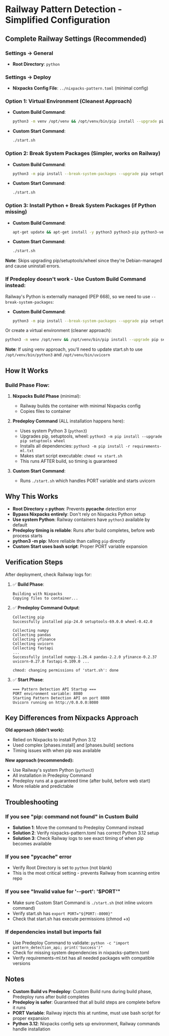 # Railway Pattern Detection - Simplified Configuration

## Complete Railway Settings (Recommended)

### Settings → General
- **Root Directory**: `python`

### Settings → Deploy
- **Nixpacks Config File**: `../nixpacks-pattern.toml` (minimal config)

### Option 1: Virtual Environment (Cleanest Approach)
- **Custom Build Command**: 
  ```bash
  python3 -m venv /opt/venv && /opt/venv/bin/pip install --upgrade pip setuptools wheel && /opt/venv/bin/pip install -r requirements-ml.txt && chmod +x start.sh
  ```

- **Custom Start Command**: 
  ```bash
  ./start.sh
  ```

### Option 2: Break System Packages (Simpler, works on Railway)
- **Custom Build Command**: 
  ```bash
  python3 -m pip install --break-system-packages --upgrade pip setuptools wheel && python3 -m pip install --break-system-packages -r requirements-ml.txt && chmod +x start.sh
  ```

- **Custom Start Command**: 
  ```bash
  ./start.sh
  ```

### Option 3: Install Python + Break System Packages (if Python missing)
- **Custom Build Command**: 
  ```bash
  apt-get update && apt-get install -y python3 python3-pip python3-venv && python3 -m pip install --break-system-packages -r requirements-ml.txt && chmod +x start.sh
  ```

- **Custom Start Command**: 
  ```bash
  ./start.sh
  ```

**Note**: Skips upgrading pip/setuptools/wheel since they're Debian-managed and cause uninstall errors.

### If Predeploy doesn't work - Use Custom Build Command instead:

Railway's Python is externally managed (PEP 668), so we need to use `--break-system-packages`:

- **Custom Build Command**:
  ```bash
  python3 -m pip install --break-system-packages --upgrade pip setuptools wheel && python3 -m pip install --break-system-packages -r requirements-ml.txt && chmod +x start.sh
  ```

Or create a virtual environment (cleaner approach):
  ```bash
  python3 -m venv /opt/venv && /opt/venv/bin/pip install --upgrade pip setuptools wheel && /opt/venv/bin/pip install -r requirements-ml.txt && chmod +x start.sh
  ```

**Note**: If using venv approach, you'll need to update start.sh to use `/opt/venv/bin/python3` and `/opt/venv/bin/uvicorn`

## How It Works

### Build Phase Flow:
1. **Nixpacks Build Phase** (minimal):
   - Railway builds the container with minimal Nixpacks config
   - Copies files to container

2. **Predeploy Command** (ALL installation happens here):
   - Uses system Python 3 (`python3`)
   - Upgrades pip, setuptools, wheel: `python3 -m pip install --upgrade pip setuptools wheel`
   - Installs all dependencies: `python3 -m pip install -r requirements-ml.txt`
   - Makes start script executable: `chmod +x start.sh`
   - This runs AFTER build, so timing is guaranteed

3. **Custom Start Command**:
   - Runs `./start.sh` which handles PORT variable and starts uvicorn

## Why This Works

- **Root Directory = python**: Prevents __pycache__ detection error
- **Bypass Nixpacks entirely**: Don't rely on Nixpacks Python setup
- **Use system Python**: Railway containers have `python3` available by default
- **Predeploy timing is reliable**: Runs after build completes, before web process starts
- **python3 -m pip**: More reliable than calling `pip` directly
- **Custom Start uses bash script**: Proper PORT variable expansion

## Verification Steps

After deployment, check Railway logs for:

1. ✅ **Build Phase**:
   ```
   Building with Nixpacks
   Copying files to container...
   ```

2. ✅ **Predeploy Command Output**:
   ```
   Collecting pip
   Successfully installed pip-24.0 setuptools-69.0.0 wheel-0.42.0
   
   Collecting numpy
   Collecting pandas
   Collecting yfinance
   Collecting uvicorn
   Collecting fastapi
   ...
   Successfully installed numpy-1.26.4 pandas-2.2.0 yfinance-0.2.37 uvicorn-0.27.0 fastapi-0.109.0 ...
   
   chmod: changing permissions of 'start.sh': done
   ```

3. ✅ **Start Phase**:
   ```
   === Pattern Detection API Startup ===
   PORT environment variable: 8080
   Starting Pattern Detection API on port 8080
   Uvicorn running on http://0.0.0.0:8080
   ```

## Key Differences from Nixpacks Approach

**Old approach (didn't work):**
- Relied on Nixpacks to install Python 3.12
- Used complex [phases.install] and [phases.build] sections
- Timing issues with when pip was available

**New approach (recommended):**
- Use Railway's system Python (`python3`)
- All installation in Predeploy Command
- Predeploy runs at a guaranteed time (after build, before web start)
- More reliable and predictable

## Troubleshooting

### If you see "pip: command not found" in Custom Build
- **Solution 1**: Move the command to Predeploy Command instead
- **Solution 2**: Verify nixpacks-pattern.toml has correct Python 3.12 setup
- **Solution 3**: Check Railway logs to see exact timing of when pip becomes available

### If you see "__pycache__" error
- Verify Root Directory is set to `python` (not blank)
- This is the most critical setting - prevents Railway from scanning entire repo

### If you see "Invalid value for '--port': '$PORT'"
- Make sure Custom Start Command is `./start.sh` (not inline uvicorn command)
- Verify start.sh has `export PORT="${PORT:-8000}"`
- Check that start.sh has execute permissions (chmod +x)

### If dependencies install but imports fail
- Use Predeploy Command to validate: `python -c "import pattern_detection_api; print('Success')"`
- Check for missing system dependencies in nixpacks-pattern.toml
- Verify requirements-ml.txt has all needed packages with compatible versions

## Notes

- **Custom Build vs Predeploy**: Custom Build runs during build phase, Predeploy runs after build completes
- **Predeploy is safer**: Guaranteed that all build steps are complete before it runs
- **PORT Variable**: Railway injects this at runtime, must use bash script for proper expansion
- **Python 3.12**: Nixpacks config sets up environment, Railway commands handle installation

